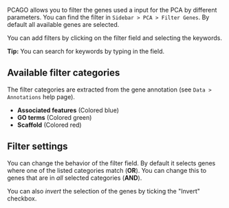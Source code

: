 PCAGO allows you to filter the genes used a input for the PCA by different parameters.
You can find the filter in `Sidebar > PCA > Filter Genes`. By default all
available genes are selected.

You can add filters by clicking on the filter field and selecting the keywords.

**Tip:** You can search for keywords by typing in the field.

## Available filter categories

The filter categories are extracted from the gene annotation (see `Data > Annotations` help page).

* **Associated features** (Colored blue)
* **GO terms** (Colored green)
* **Scaffold** (Colored red)

## Filter settings

You can change the behavior of the filter field. By default it selects genes where
one of the listed categories match (**OR**). You can change this to genes that
 are in *all* selected categories (**AND**).

You can also *invert* the selection of the genes by ticking the "Invert" checkbox.
